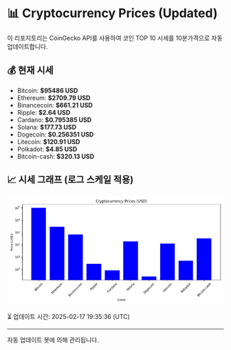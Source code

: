 
# 📊 Cryptocurrency Prices (Updated)

이 리포지토리는 CoinGecko API를 사용하여 코인 TOP 10 시세를 10분가격으로 자동 업데이트합니다.

## 💰 현재 시세
- Bitcoin: **$95486 USD**
- Ethereum: **$2709.79 USD**
- Binancecoin: **$661.21 USD**
- Ripple: **$2.64 USD**
- Cardano: **$0.795385 USD**
- Solana: **$177.73 USD**
- Dogecoin: **$0.256351 USD**
- Litecoin: **$120.91 USD**
- Polkadot: **$4.85 USD**
- Bitcoin-cash: **$320.13 USD**

## 📈 시세 그래프 (로그 스케일 적용)
![Crypto Prices](crypto_prices.png)

⏳ 업데이트 시간: 2025-02-17 19:35:36 (UTC)

---
자동 업데이트 봇에 의해 관리됩니다.
